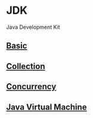 # JDK

Java Development Kit

## [Basic](/docs/CS/Java/JDK/Basic/Basic.md)

## [Collection](/docs/CS/Java/JDK/Collection/Collection.md)

## [Concurrency](/docs/CS/Java/JDK/Concurrency/Concurrency.md)

## [Java Virtual Machine](/docs/CS/Java/JDK/JVM/JVM.md)
